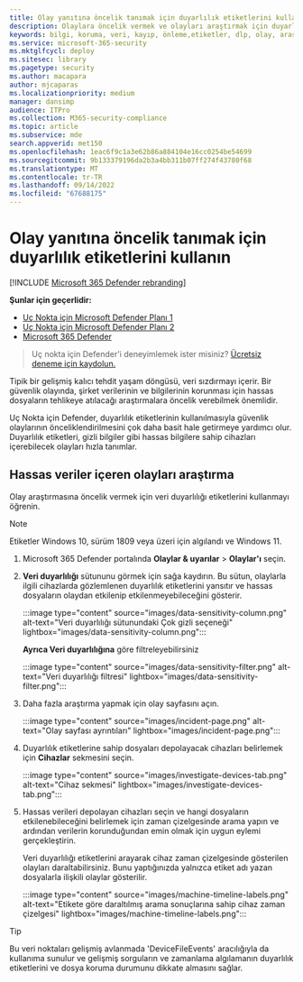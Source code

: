 ```yaml
---
title: Olay yanıtına öncelik tanımak için duyarlılık etiketlerini kullanın
description: Olaylara öncelik vermek ve olayları araştırmak için duyarlılık etiketlerini kullanmayı öğrenin
keywords: bilgi, koruma, veri, kayıp, önleme,etiketler, dlp, olay, araştırma, araştırma
ms.service: microsoft-365-security
ms.mktglfcycl: deploy
ms.sitesec: library
ms.pagetype: security
ms.author: macapara
author: mjcaparas
ms.localizationpriority: medium
manager: dansimp
audience: ITPro
ms.collection: M365-security-compliance
ms.topic: article
ms.subservice: mde
search.appverid: met150
ms.openlocfilehash: 1eac6f9c1a3e62b86a884104e16cc0254be54699
ms.sourcegitcommit: 9b133379196da2b3a4bb311b07ff274f43780f68
ms.translationtype: MT
ms.contentlocale: tr-TR
ms.lasthandoff: 09/14/2022
ms.locfileid: "67688175"
---
```

# <a name="use-sensitivity-labels-to-prioritize-incident-response"></a>Olay yanıtına öncelik tanımak için duyarlılık etiketlerini kullanın

[!INCLUDE [Microsoft 365 Defender rebranding](../../includes/microsoft-defender.md)]

**Şunlar için geçerlidir:**
- [Uç Nokta için Microsoft Defender Planı 1](https://go.microsoft.com/fwlink/p/?linkid=2154037)
- [Uç Nokta için Microsoft Defender Planı 2](https://go.microsoft.com/fwlink/p/?linkid=2154037)
- [Microsoft 365 Defender](https://go.microsoft.com/fwlink/?linkid=2118804)

> Uç nokta için Defender'i deneyimlemek ister misiniz? [Ücretsiz deneme için kaydolun.](https://signup.microsoft.com/create-account/signup?products=7f379fee-c4f9-4278-b0a1-e4c8c2fcdf7e&ru=https://aka.ms/MDEp2OpenTrial?ocid=docs-wdatp-exposedapis-abovefoldlink)

Tipik bir gelişmiş kalıcı tehdit yaşam döngüsü, veri sızdırmayı içerir. Bir güvenlik olayında, şirket verilerinin ve bilgilerinin korunması için hassas dosyaların tehlikeye atılacağı araştırmalara öncelik verebilmek önemlidir.

Uç Nokta için Defender, duyarlılık etiketlerinin kullanılmasıyla güvenlik olaylarının önceliklendirilmesini çok daha basit hale getirmeye yardımcı olur. Duyarlılık etiketleri, gizli bilgiler gibi hassas bilgilere sahip cihazları içerebilecek olayları hızla tanımlar.

## <a name="investigate-incidents-that-involve-sensitive-data"></a>Hassas veriler içeren olayları araştırma

Olay araştırmasına öncelik vermek için veri duyarlılığı etiketlerini kullanmayı öğrenin.

> [!NOTE]
> Etiketler Windows 10, sürüm 1809 veya üzeri için algılandı ve Windows 11.

1. Microsoft 365 Defender portalında **Olaylar & uyarılar** \> **Olaylar'ı** seçin.

2. **Veri duyarlılığı** sütununu görmek için sağa kaydırın. Bu sütun, olaylarla ilgili cihazlarda gözlemlenen duyarlılık etiketlerini yansıtır ve hassas dosyaların olaydan etkilenip etkilenmeyebileceğini gösterir.

   :::image type="content" source="images/data-sensitivity-column.png" alt-text="Veri duyarlılığı sütunundaki Çok gizli seçeneği" lightbox="images/data-sensitivity-column.png":::

    **Ayrıca Veri duyarlılığına** göre filtreleyebilirsiniz

    :::image type="content" source="images/data-sensitivity-filter.png" alt-text="Veri duyarlılığı filtresi" lightbox="images/data-sensitivity-filter.png":::

3. Daha fazla araştırma yapmak için olay sayfasını açın.

   :::image type="content" source="images/incident-page.png" alt-text="Olay sayfası ayrıntıları" lightbox="images/incident-page.png":::

4. Duyarlılık etiketlerine sahip dosyaları depolayacak cihazları belirlemek için **Cihazlar** sekmesini seçin.

   :::image type="content" source="images/investigate-devices-tab.png" alt-text="Cihaz sekmesi" lightbox="images/investigate-devices-tab.png":::

5. Hassas verileri depolayan cihazları seçin ve hangi dosyaların etkilenebileceğini belirlemek için zaman çizelgesinde arama yapın ve ardından verilerin korunduğundan emin olmak için uygun eylemi gerçekleştirin.

   Veri duyarlılığı etiketlerini arayarak cihaz zaman çizelgesinde gösterilen olayları daraltabilirsiniz. Bunu yaptığınızda yalnızca etiket adı yazan dosyalarla ilişkili olaylar gösterilir.

   :::image type="content" source="images/machine-timeline-labels.png" alt-text="Etikete göre daraltılmış arama sonuçlarına sahip cihaz zaman çizelgesi" lightbox="images/machine-timeline-labels.png":::

> [!TIP]
> Bu veri noktaları gelişmiş avlanmada 'DeviceFileEvents' aracılığıyla da kullanıma sunulur ve gelişmiş sorguların ve zamanlama algılamanın duyarlılık etiketlerini ve dosya koruma durumunu dikkate almasını sağlar.
